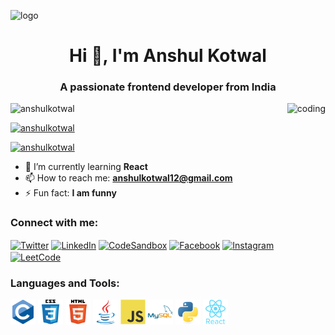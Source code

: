 ![logo](https://camo.githubusercontent.com/72fd281f32a1b0708d8a1ea423082daaf391b1b31f72ca9248c5301ddf31bad9/68747470733a2f2f6d65646961332e67697068792e636f6d2f6d656469612f356532356155545a5063493934754d5a67762f67697068792e776562703f6369643d366330396239353238723833713373346c6e38637875376432656e6f376c766177716c397231356f32686c73773479392665703d76315f696e7465726e616c5f6769665f62795f6964267269643d67697068792e776562702663743d67)

<h1 align="center">Hi 👋, I'm Anshul Kotwal</h1>
<h3 align="center">A passionate frontend developer from India</h3>

<img align="right" alt="coding" src="https://camo.githubusercontent.com/cae12fddd9d6982901d82580bdf321d81fb299141098ca1c2d4891870827bf17/68747470733a2f2f6d69726f2e6d656469756d2e636f6d2f6d61782f313336302f302a37513379765349765f7430696f4a2d5a2e676966">

<p align="left"> <img src="https://komarev.com/ghpvc/?username=anshulkotwal&label=Profile%20views&color=0e75b6&style=flat" alt="anshulkotwal" /> </p>

<p align="left"> <a href="https://github.com/ryo-ma/github-profile-trophy"><img src="https://github-profile-trophy.vercel.app/?username=anshulkotwal" alt="anshulkotwal" /></a> </p>

<p align="left"> <a href="https://twitter.com/anshulkotwal" target="blank"><img src="https://img.shields.io/twitter/follow/anshulkotwal?logo=twitter&style=for-the-badge" alt="anshulkotwal" /></a> </p>

- 🌱 I’m currently learning **React**
- 📫 How to reach me: **anshulkotwal12@gmail.com**
- ⚡ Fun fact: **I am funny**

<h3 align="left">Connect with me:</h3>
<p align="left">
  <a href="https://twitter.com/anshulkotwal" target="_blank"><img align="center" src="https://raw.githubusercontent.com/rahuldkjain/github-profile-readme-generator/master/src/images/icons/Social/twitter.svg" alt="Twitter" height="30" width="40" /></a>
  <a href="https://linkedin.com/in/anshulkotwal" target="_blank"><img align="center" src="https://raw.githubusercontent.com/rahuldkjain/github-profile-readme-generator/master/src/images/icons/Social/linked-in-alt.svg" alt="LinkedIn" height="30" width="40" /></a>
  <a href="https://codesandbox.com/anshulkotwal12" target="_blank"><img align="center" src="https://raw.githubusercontent.com/rahuldkjain/github-profile-readme-generator/master/src/images/icons/Social/codesandbox.svg" alt="CodeSandbox" height="30" width="40" /></a>
  <a href="https://fb.com/anshulkotwal" target="_blank"><img align="center" src="https://raw.githubusercontent.com/rahuldkjain/github-profile-readme-generator/master/src/images/icons/Social/facebook.svg" alt="Facebook" height="30" width="40" /></a>
  <a href="https://instagram.com/anshul_kotwal_" target="_blank"><img align="center" src="https://raw.githubusercontent.com/rahuldkjain/github-profile-readme-generator/master/src/images/icons/Social/instagram.svg" alt="Instagram" height="30" width="40" /></a>
  <a href="https://www.leetcode.com/anshulkotwal" target="_blank"><img align="center" src="https://raw.githubusercontent.com/rahuldkjain/github-profile-readme-generator/master/src/images/icons/Social/leet-code.svg" alt="LeetCode" height="30" width="40" /></a>
</p>

<h3 align="left">Languages and Tools:</h3>
<p align="left">
  <a href="https://www.cprogramming.com/" target="_blank" rel="noreferrer"><img src="https://raw.githubusercontent.com/devicons/devicon/master/icons/c/c-original.svg" alt="C" width="40" height="40"/></a>
  <a href="https://www.w3schools.com/css/" target="_blank" rel="noreferrer"><img src="https://raw.githubusercontent.com/devicons/devicon/master/icons/css3/css3-original-wordmark.svg" alt="CSS3" width="40" height="40"/></a>
  <a href="https://www.w3.org/html/" target="_blank" rel="noreferrer"><img src="https://raw.githubusercontent.com/devicons/devicon/master/icons/html5/html5-original-wordmark.svg" alt="HTML5" width="40" height="40"/></a>
  <a href="https://www.java.com" target="_blank" rel="noreferrer"><img src="https://raw.githubusercontent.com/devicons/devicon/master/icons/java/java-original.svg" alt="Java" width="40" height="40"/></a>
  <a href="https://developer.mozilla.org/en-US/docs/Web/JavaScript" target="_blank" rel="noreferrer"><img src="https://raw.githubusercontent.com/devicons/devicon/master/icons/javascript/javascript-original.svg" alt="JavaScript" width="40" height="40"/></a>
  <a href="https://www.mysql.com/" target="_blank" rel="noreferrer"><img src="https://raw.githubusercontent.com/devicons/devicon/master/icons/mysql/mysql-original-wordmark.svg" alt="MySQL" width="40" height="40"/></a>
  <a href="https://www.python.org" target="_blank" rel="noreferrer"><img src="https://raw.githubusercontent.com/devicons/devicon/master/icons/python/python-original.svg" alt="Python" width="40" height="40"/></a>
  <a href="https://reactjs.org/" target="_blank" rel="noreferrer"><img src="https://raw.githubusercontent.com/devicons/devicon/master/icons/react/react-original-wordmark.svg" alt="React" width="40" height="40"/></a>
</p>

<p><img align="left" src="https://github-readme-stats.vercel.app/api/top-langs?username=ansh
